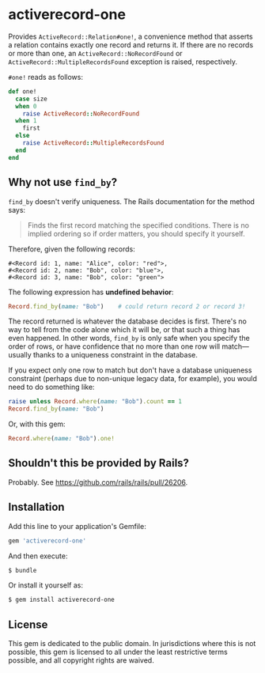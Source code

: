 # activerecord-one

Provides `ActiveRecord::Relation#one!`, a convenience method that asserts a relation contains exactly one record and returns it. If there are no records or more than one, an `ActiveRecord::NoRecordFound` or `ActiveRecord::MultipleRecordsFound` exception is raised, respectively.

`#one!` reads as follows:

```ruby
def one!
  case size
  when 0
    raise ActiveRecord::NoRecordFound
  when 1
    first
  else
    raise ActiveRecord::MultipleRecordsFound
  end
end
```

## Why not use `find_by`?
`find_by` doesn't verify uniqueness. The Rails documentation for the method says:
>Finds the first record matching the specified conditions. There is no implied ordering so if order matters, you should specify it yourself.

Therefore, given the following records:

```
#<Record id: 1, name: "Alice", color: "red">,
#<Record id: 2, name: "Bob", color: "blue">,
#<Record id: 3, name: "Bob", color: "green">
```

The following expression has **undefined behavior**:

```ruby
Record.find_by(name: "Bob")    # could return record 2 or record 3!
```
The record returned is whatever the database decides is first. There's no way to tell from the code alone which it will be, or that such a thing has even happened. In other words, `find_by` is only safe when you specify the order of rows, or have confidence that no more than one row will match—usually thanks to a uniqueness constraint in the database.

If you expect only one row to match but don't have a database uniqueness constraint (perhaps due to non-unique legacy data, for example), you would need to do something like:
```ruby
raise unless Record.where(name: "Bob").count == 1
Record.find_by(name: "Bob")
```
Or, with this gem:
```ruby
Record.where(name: "Bob").one!
```

## Shouldn't this be provided by Rails?
Probably. See https://github.com/rails/rails/pull/26206.

## Installation
Add this line to your application's Gemfile:

```ruby
gem 'activerecord-one'
```

And then execute:
```bash
$ bundle
```

Or install it yourself as:
```bash
$ gem install activerecord-one
```

## License
This gem is dedicated to the public domain. In jurisdictions where this is not possible, this gem is licensed to all under the least restrictive terms possible, and all copyright rights are waived.
